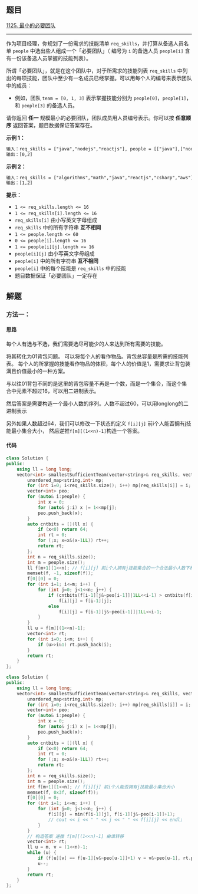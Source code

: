 ## 题目

[1125. 最小的必要团队](https://leetcode.cn/problems/smallest-sufficient-team/)

---

作为项目经理，你规划了一份需求的技能清单 `req_skills`，并打算从备选人员名单 `people` 中选出些人组成一个「必要团队」（ 编号为 `i` 的备选人员 `people[i]` 含有一份该备选人员掌握的技能列表）。

所谓「必要团队」，就是在这个团队中，对于所需求的技能列表 `req_skills` 中列出的每项技能，团队中至少有一名成员已经掌握。可以用每个人的编号来表示团队中的成员：

-   例如，团队 `team = [0, 1, 3]` 表示掌握技能分别为 `people[0]`，`people[1]`，和 `people[3]` 的备选人员。

请你返回 **任一** 规模最小的必要团队，团队成员用人员编号表示。你可以按 **任意顺序** 返回答案，题目数据保证答案存在。

  

**示例 1：**

```txt
输入：req_skills = ["java","nodejs","reactjs"], people = [["java"],["nodejs"],["nodejs","reactjs"]]
输出：[0,2]
```

**示例 2：**

```txt
输入：req_skills = ["algorithms","math","java","reactjs","csharp","aws"], people = [["algorithms","math","java"],["algorithms","math","reactjs"],["java","csharp","aws"],["reactjs","csharp"],["csharp","math"],["aws","java"]]
输出：[1,2]
```
  

**提示：**

-   `1 <= req_skills.length <= 16`
-   `1 <= req_skills[i].length <= 16`
-   `req_skills[i]` 由小写英文字母组成
-   `req_skills` 中的所有字符串 **互不相同**
-   `1 <= people.length <= 60`
-   `0 <= people[i].length <= 16`
-   `1 <= people[i][j].length <= 16`
-   `people[i][j]` 由小写英文字母组成
-   `people[i]` 中的所有字符串 **互不相同**
-   `people[i]` 中的每个技能是 `req_skills` 中的技能
-   题目数据保证「必要团队」一定存在

  

## 解题

### 方法一：

#### 思路

每个人有选与不选，我们需要选尽可能少的人来达到所有需要的技能。

将其转化为01背包问题。
可以将每个人的看作物品。背包总容量是所需的技能列表。
每个人的所掌握的技能看作物品的体积，每个人的价值是1，需要求让背包装满且价值最小的一种方案。

与以往01背包不同的是这里的背包容量不再是一个数，而是一个集合，而这个集合中元素不超过16，可以用二进制表示。

然后答案是需要构造一个最小人数的序列。人数不超过60，可以用longlong的二进制表示

另外如果人数超过64，我们可以修改一下状态的定义 `f[i][j]` 前i个人能否拥有j技能最小集合大小，
然后逆推`f[m][(1<<n)-1]`构造一个答案。

#### 代码

```cpp
class Solution {
public:
    using ll = long long;
    vector<int> smallestSufficientTeam(vector<string>& req_skills, vector<vector<string>>& people) {
        unordered_map<string,int> mp;
        for (int i=0; i<req_skills.size(); i++) mp[req_skills[i]] = i;
        vector<int> peo;
        for (auto& i:people) {
            int x = 0;
            for (auto& j:i) x |= 1<<mp[j];
            peo.push_back(x);
        }
        auto cntbits = [](ll x) {
            if (x<0) return 64;
            int rt = 0;
            for (;x; x=x&(x-1LL)) rt++;
            return rt;
        };
        int n = req_skills.size();
        int m = people.size();
        ll f[m+1][1<<n]; // f[i][j] 前i个人拥有j技能集合的一个合法最小人数下标集合
        memset(f, -1, sizeof(f));
        f[0][0] = 0;
        for (int i=1; i<=m; i++) {
            for (int j=0; j<1<<n; j++) {
                if (cntbits(f[i-1][j&~peo[i-1]]|1LL<<i-1) > cntbits(f[i-1][j]))
                    f[i][j] = f[i-1][j];
                else 
                    f[i][j] = f[i-1][j&~peo[i-1]]|1LL<<i-1;
            }
        }
        ll u = f[m][(1<<n)-1];
        vector<int> rt;
        for (int i=0; i<m; i++) {
            if (u>>i&1) rt.push_back(i);
        }
        return rt;
    }
};

class Solution {
public:
    using ll = long long;
    vector<int> smallestSufficientTeam(vector<string>& req_skills, vector<vector<string>>& people) {
        unordered_map<string,int> mp;
        for (int i=0; i<req_skills.size(); i++) mp[req_skills[i]] = i;
        vector<int> peo;
        for (auto& i:people) {
            int x = 0;
            for (auto& j:i) x |= 1<<mp[j];
            peo.push_back(x);
        }
        auto cntbits = [](ll x) {
            if (x<0) return 64;
            int rt = 0;
            for (;x; x=x&(x-1LL)) rt++;
            return rt;
        };
        int n = req_skills.size();
        int m = people.size();
        int f[m+1][1<<n]; // f[i][j] 前i个人能否拥有j技能最小集合大小
        memset(f, 0x3f, sizeof(f));
        f[0][0] = 0;
        for (int i=1; i<=m; i++) {
            for (int j=0; j<1<<n; j++) {
                f[i][j] = min(f[i-1][j], f[i-1][j&~peo[i-1]]+1);
                // cout << i << " " << j << " " << f[i][j] << endl;
            }
        }
        // 构造答案 逆推 f[m][(1<<n)-1] 由谁转移
        vector<int> rt;
        ll u = m, v = (1<<n)-1;
        while (u) {
            if (f[u][v] == f[u-1][v&~peo[u-1]]+1) v = v&~peo[u-1], rt.push_back(u-1);
            u--;
        }
        return rt;
    }
};
```

